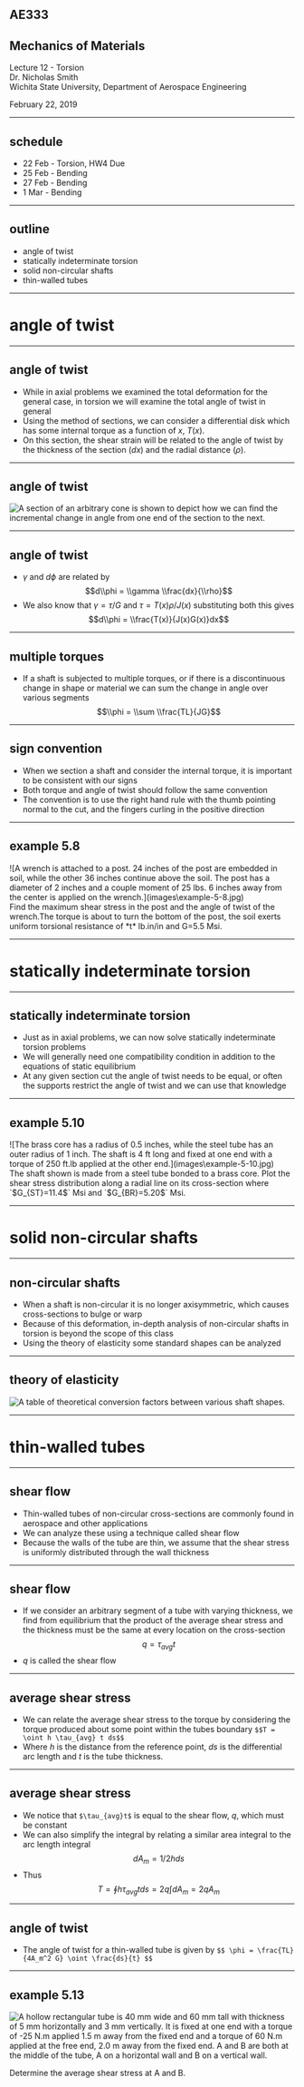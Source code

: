 
## AE333
## Mechanics of Materials
Lecture 12 - Torsion<br/>
Dr. Nicholas Smith<br/>
Wichita State University, Department of Aerospace Engineering

February 22, 2019

----

## schedule

- 22 Feb - Torsion, HW4 Due
- 25 Feb - Bending
- 27 Feb - Bending
- 1 Mar - Bending

----
## outline
<!-- TOC START min:1 max:1 link:false update:true -->
- angle of twist
- statically indeterminate torsion
- solid non-circular shafts
- thin-walled tubes

<!-- TOC END -->

---
# angle of twist

----
## angle of twist

-   While in axial problems we examined the total deformation for the general case, in torsion we will examine the total angle of twist in general
-   Using the method of sections, we can consider a differential disk which has some internal torque as a function of *x*, *T*(*x*).
-   On this section, the shear strain will be related to the angle of twist by the thickness of the section (*dx*) and the radial distance ($\rho$).

----
## angle of twist

![A section of an arbitrary cone is shown to depict how we can find the incremental change in angle from one end of the section to the next.](images\generaltorsion.png)


----
## angle of twist

-   $\gamma$ and $d\phi$ are related by
$$d\\phi = \\gamma \\frac{dx}{\\rho}$$
-   We also know that $\gamma = \tau/G$ and $\tau = T(x) \rho / J(x)$ substituting both this gives
$$d\\phi = \\frac{T(x)}{J(x)G(x)}dx$$

----
## multiple torques

-   If a shaft is subjected to multiple torques, or if there is a discontinuous change in shape or material we can sum the change in angle over various segments
$$\\phi = \\sum \\frac{TL}{JG}$$

----
## sign convention

-   When we section a shaft and consider the internal torque, it is important to be consistent with our signs
-   Both torque and angle of twist should follow the same convention
-   The convention is to use the right hand rule with the thumb pointing normal to the cut, and the fingers curling in the positive direction

----
## example 5.8

<div class="left">
  ![A wrench is attached to a post. 24 inches of the post are embedded in soil, while the other 36 inches continue above the soil. The post has a diameter of 2 inches and a couple moment of 25 lbs. 6 inches away from the center is applied on the wrench.](images\example-5-8.jpg)
</div>

<div class="right">
Find the maximum shear stress in the post and the angle of twist of the wrench.The torque is about to turn the bottom of the post, the soil exerts uniform torsional resistance of *t* lb.in/in and G=5.5 Msi.
</div>

---
# statically indeterminate torsion

----
## statically indeterminate torsion

-   Just as in axial problems, we can now solve statically indeterminate torsion problems
-   We will generally need one compatibility condition in addition to the equations of static equilibrium
-   At any given section cut the angle of twist needs to be equal, or often the supports restrict the angle of twist and we can use that knowledge

----
## example 5.10

<div class="left">
  ![The brass core has a radius of 0.5 inches, while the steel tube has an outer radius of 1 inch. The shaft is 4 ft long and fixed at one end with a torque of 250 ft.lb applied at the other end.](images\example-5-10.jpg)
</div>

<div class="right">
The shaft shown is made from a steel tube bonded to a brass core. Plot the shear stress distribution along a radial line on its cross-section where `$G_{ST}=11.4$` Msi and `$G_{BR}=5.20$` Msi.  
</div>

---
# solid non-circular shafts

----
## non-circular shafts

-   When a shaft is non-circular it is no longer axisymmetric, which causes cross-sections to bulge or warp
-   Because of this deformation, in-depth analysis of non-circular shafts in torsion is beyond the scope of this class
-   Using the theory of elasticity some standard shapes can be analyzed

----
## theory of elasticity

![A table of theoretical conversion factors between various shaft shapes.](images\torsion-cross-section.jpg) <!-- .element width="40%" -->

---
# thin-walled tubes

----
## shear flow

-   Thin-walled tubes of non-circular cross-sections are commonly found in aerospace and other applications
-   We can analyze these using a technique called shear flow
-   Because the walls of the tube are thin, we assume that the shear stress is uniformly distributed through the wall thickness

----
## shear flow

-   If we consider an arbitrary segment of a tube with varying thickness, we find from equilibrium that the product of the average shear stress and the thickness must be the same at every location on the cross-section
$$q = \tau_{avg} t$$
-   *q* is called the shear flow

----
## average shear stress

-   We can relate the average shear stress to the torque by considering the torque produced about some point within the tubes boundary
`$$T = \oint h \tau_{avg} t ds$$`
-   Where *h* is the distance from the reference point, *ds* is the differential arc length and *t* is the tube thickness.

----
## average shear stress

-   We notice that `$\tau_{avg}t$` is equal to the shear flow, *q*, which must be constant
-   We can also simplify the integral by relating a similar area integral to the arc length integral
$$dA_m = 1/2 h ds$$
-   Thus
$$T = \oint h\tau_{avg} t ds = 2 q \int dA_m = 2 q A_m$$

----
## angle of twist

- The angle of twist for a thin-walled tube is given by
`$$ \phi = \frac{TL}{4A_m^2 G} \oint \frac{ds}{t} $$`

----
## example 5.13

![A hollow rectangular tube is 40 mm wide and 60 mm tall with thickness of 5 mm horizontally and 3 mm vertically. It is fixed at one end with a torque of -25 N.m applied 1.5 m away from the fixed end and a torque of 60 N.m applied at the free end, 2.0 m away from the fixed end. A and B are both at the middle of the tube, A on a horizontal wall and B on a vertical wall.](images\example-5-13.jpg) <!-- .element width="60%" -->

Determine the average shear stress at A and B.
